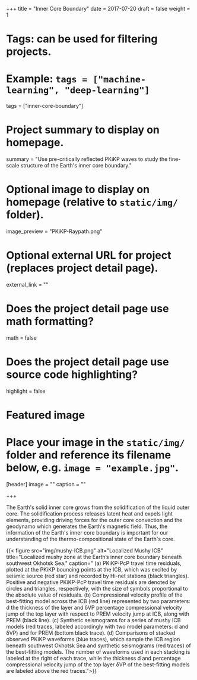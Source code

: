+++
title = "Inner Core Boundary"
date = 2017-07-20
draft = false
weight = 1

# Tags: can be used for filtering projects.
# Example: `tags = ["machine-learning", "deep-learning"]`
tags = ["inner-core-boundary"]

# Project summary to display on homepage.
summary = "Use pre-critically reflected PKiKP waves to study the fine-scale structure of the Earth's inner core boundary."

# Optional image to display on homepage (relative to `static/img/` folder).
image_preview = "PKiKP-Raypath.png"

# Optional external URL for project (replaces project detail page).
external_link = ""

# Does the project detail page use math formatting?
math = false

# Does the project detail page use source code highlighting?
highlight = false

# Featured image
# Place your image in the `static/img/` folder and reference its filename below, e.g. `image = "example.jpg"`.
[header]
image = ""
caption = ""

+++

The Earth's solid inner core grows from the solidification of the liquid
outer core. The solidification process releases latent heat and expels
light elements, providing driving forces for the outer core convection
and the geodynamo which generates the Earth's magnetic field.
Thus, the information of the Earth's inner core boundary is
important for our understanding of the thermo-compositional state of the Earth's core.

{{< figure src="img/mushy-ICB.png" alt="Localized Mushy ICB" title="Localized mushy zone at the Earth’s inner core boundary beneath southwest Okhotsk Sea."
caption=" (a) PKiKP-PcP travel time residuals, plotted at the PKiKP bouncing points at the ICB, which was excited by seismic source (red star) and recorded by Hi-net stations (black triangles). Positive and negative PKiKP-PcP travel time residuals are denoted by circles and triangles, respectively, with the size of symbols proportional to the absolute value of residuals. (b) Compressional velocity profile of the best-fitting model across the ICB (red line) represented by two parameters: d the thickness of the layer and δVP percentage compressional velocity jump of the top layer with respect to PREM velocity jump at ICB, along with PREM (black line). (c) Synthetic seismograms for a series of mushy ICB models (red traces, labeled accordingly with two model parameters: d and δVP) and for PREM (bottom black trace). (d) Comparisons of stacked observed PKiKP waveforms (blue traces), which sample the ICB region beneath southwest Okhotsk Sea and synthetic seismograms (red traces) of the best-fitting models. The number of waveforms used in each stacking is labeled at the right of each trace, while the thickness d and percentage compressional velocity jump of the top layer δVP of the best-fitting models are labeled above the red traces.">}}
